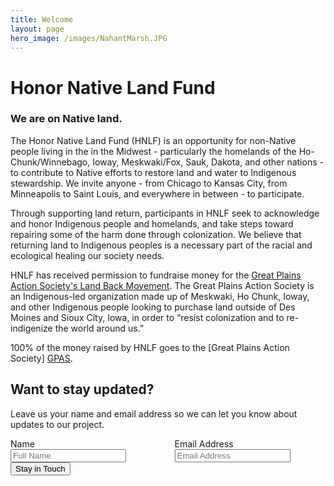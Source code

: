 ```yaml
---
title: Welcome
layout: page
hero_image: /images/NahantMarsh.JPG
---
```


# Honor Native Land Fund

### We are on Native land. 

The Honor Native Land Fund (HNLF) is an opportunity for non-Native people living in the in the Midwest - particularly the homelands of the Ho-Chunk/Winnebago, Ioway, Meskwaki/Fox, Sauk, Dakota, and other nations - to contribute to Native efforts to restore land and water to Indigenous stewardship. We invite anyone - from Chicago to Kansas City, from Minneapolis to Saint Louis, and everywhere in between - to participate. 

Through supporting land return, participants in HNLF seek to acknowledge and honor Indigenous people and homelands, and take steps toward repairing some of the harm done through colonization. We believe that returning land to Indigenous peoples is a necessary part of the racial and ecological healing our society needs.  

HNLF has received permission to fundraise money for the [Great Plains Action Society's Land Back Movement][LB]. The Great Plains Action Society is an Indigenous-led organization made up of Meskwaki, Ho Chunk, Ioway, and other Indigenous people looking to purchase land outside of Des Moines and Sioux City, Iowa, in order to “resist colonization and to re-indigenize the world around us.”

100% of the money raised by HNLF goes to the [Great Plains Action Society] [GPAS].

<div class="container">
  <h2>Want to stay updated?</h2>
  <p>Leave us your name and email address so we can let you know about updates to our project. </p>
  <form action="https://formsubmit.co/215bf59e2c8cf519a7c116544d893c1d" method="POST">
    <div class="box">
      <div class="columns">
        <div class="column is-one-quarter">
          <label class="label">Name</label>
          <div class="columns">
            <div class="column">
              <input type="text" name="name" class="form-control" placeholder="Full Name" required>
            </div>
          </div>
        </div>
        <div class="column is-one-quarter">
          <label class="label">Email Address</label>
          <div class="columns">
            <div class="column">
              <input type="email" name="email" class="form-control" placeholder="Email Address" required>
            </div>
          </div>
        </div>
      </div>
      <button type="submit" class="button is-normal is-dark">Stay in Touch</button>
    </div>
  </form>
  <div></div>
</div>

[GPAS]: https://www.greatplainsaction.org/
[LB]: https://secure.actblue.com/donate/rematriate
